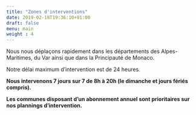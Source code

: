 ```yaml
---
title: "Zones d'interventions"
date: 2019-02-18T19:36:10+01:00
draft: false
menu: main
weight : 4
---
```


<p>Nous nous déplaçons rapidement dans les départements des Alpes-Maritimes, du Var ainsi que dans la Principauté de Monaco.</p>
<p>Notre délai maximum d’intervention est de 24 heures.</p>
<p><strong>Nous intervenons 7 jours sur 7 de 8h à 20h (le dimanche et jours fériés compris).</strong></p>
<p><strong>Les communes disposant d’un abonnement annuel sont prioritaires sur nos plannings d’intervention.</strong></p>